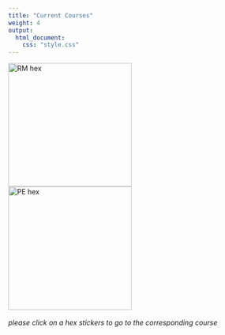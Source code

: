```yaml
---
title: "Current Courses"
weight: 4
output:
  html_document:
    css: "style.css"
---
```



<div class="holder">

<div class="left">
<a href='https://edp618.asocialdatascientist.com' target='_blank'><img src='/img/hex/edp618.png' alt='RM hex' width='250'></a>
</div>

<div class="right">
<a href='https://edp619.asocialdatascientist.com' target='_blank'><img src='/img/hex/edp619.png' alt='PE hex' width='250'></a>
</div>

</div>
<!--
<div class="center">
<a href='https://edp611.asocialdatascientist.com' target='_blank'><img src='/img/hex/edp611.png' alt='PE hex' width='250'></a>
</div>
-->
<br>
<i>please click on a hex stickers to go to the corresponding course</i>
<b>
<br>
<br>
